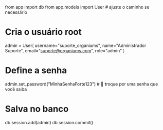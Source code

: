 from app import db
from app.models import User  # ajuste o caminho se necessário

# Cria o usuário root
admin = User(
    username="suporte_organiums",
    name="Administrador Suporte",
    email="suporte@organiums.com",
    role="admin"
)

# Define a senha
admin.set_password("MinhaSenhaForte123")  # 🔑 troque por uma senha que você saiba

# Salva no banco
db.session.add(admin)
db.session.commit()
